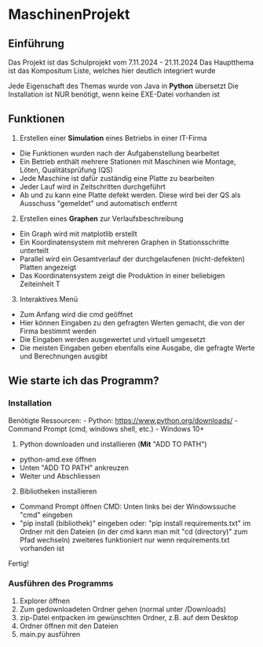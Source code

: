 # MaschinenProjekt

## Einführung
Das Projekt ist das Schulprojekt vom 7.11.2024 - 21.11.2024
Das Hauptthema ist das Kompositum Liste, welches hier deutlich integriert wurde

Jede Eigenschaft des Themas wurde von Java in **Python** übersetzt
Die Installation ist NUR benötigt, wenn keine EXE-Datei vorhanden ist

## Funktionen
1. Erstellen einer **Simulation** eines Betriebs in einer IT-Firma
- Die Funktionen wurden nach der Aufgabenstellung bearbeitet
- Ein Betrieb enthält mehrere Stationen mit Maschinen wie Montage, Löten, Qualitätsprüfung (QS)
- Jede Maschine ist dafür zuständig eine Platte zu bearbeiten
- Jeder Lauf wird in Zeitschritten durchgeführt
- Ab und zu kann eine Platte defekt werden. Diese wird bei der QS als Ausschuss "gemeldet" und automatisch entfernt

2. Erstellen eines **Graphen** zur Verlaufsbeschreibung
- Ein Graph wird mit matplotlib erstellt
- Ein Koordinatensystem mit mehreren Graphen in Stationsschritte unterteilt
- Parallel wird ein Gesamtverlauf der durchgelaufenen (nicht-defekten) Platten angezeigt
- Das Koordinatensystem zeigt die Produktion in einer beliebigen Zeiteinheit T

3. Interaktives Menü
- Zum Anfang wird die cmd geöffnet
- Hier können Eingaben zu den gefragten Werten gemacht, die von der Firma bestimmt werden
- Die Eingaben werden ausgewertet und virtuell umgesetzt
- Die meisten Eingaben geben ebenfalls eine Ausgabe, die gefragte Werte und Berechnungen ausgibt

## Wie starte ich das Programm?
### Installation
Benötigte Ressourcen:
	- Python: https://www.python.org/downloads/
	- Command Prompt (cmd, windows shell, etc.)
	- Windows 10+

1. Python downloaden und installieren (**Mit** "ADD TO PATH")
- python-amd.exe öffnen
- Unten "ADD TO PATH" ankreuzen
- Weiter und Abschliessen

2. Bibliotheken installieren
- Command Prompt öffnen
	CMD:
		Unten links bei der Windowssuche "cmd" eingeben
- "pip install (bibliothek)" eingeben
	oder: "pip install requirements.txt" im Ordner mit den Dateien (in der cmd kann man mit "cd (directory)" zum Pfad wechseln)
	zweiteres funktioniert nur wenn requirements.txt vorhanden ist

Fertig!

### Ausführen des Programms
1. Explorer öffnen
2. Zum gedownloadeten Ordner gehen (normal unter /Downloads)
3. zip-Datei entpacken im gewünschten Ordner, z.B. auf dem Desktop
4. Ordner öffnen mit den Dateien
5. main.py ausführen